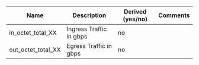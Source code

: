 | Name                    | Description                                                    | Derived (yes/no) | Comments |
| ----------------------- | -------------------------------------------------------------- | ---------------- | -------- |
| in_octet_total_XX               |  Ingress Traffic in gbps                      | no               |          |
| out_octet_total_XX               | Egress Traffic in gbps |   no             |          |
